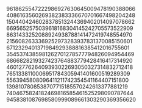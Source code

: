 9618625547222986927630645009478190388066
4086163560269382383336670701667498204248
1504404246028378513244369402014097078662
6695652575039618168304145242705573522909
8631433252088924938788141472419748554970
2156082633369252973283937831370085150601
6712329401371984929388816385412016755601
3545374385981262701278577794826094954469
6866828219327423764883779428416417314920
4601277626409393022693050327314832712418
7651338110006951784305941401600519289309
5563945808096411211742354541164407151800
1398107808538707715185570242613377881219
7404675824182469816585461525298090787644
9458381087698580999089661303290369356620
